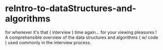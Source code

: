# reIntro-to-dataStructures-and-algorithms
for whenever it's that ( interview ) time again... for your viewing pleasures ! A comprehensible overview of the data structures and algorithms ( w/ code ) used commonly in the interview process.
